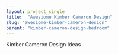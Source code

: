 ```yaml
---
layout: project_single
title:  "Awesiome Kimber Cameron Design"
slug: "awesiome-kimber-cameron-design"
parent: "kimber-cameron-design-bedroom"
---
```

Kimber Cameron Design Ideas